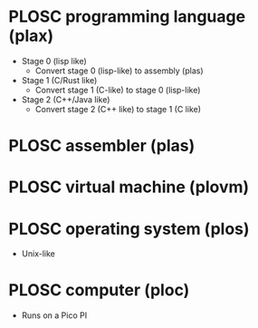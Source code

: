 # PLOSC programming language (plax)

* Stage 0 (lisp like)
  * Convert stage 0 (lisp-like) to assembly (plas)
* Stage 1 (C/Rust like)
  * Convert stage 1 (C-like) to stage 0 (lisp-like)
* Stage 2 (C++/Java like)
  * Convert stage 2 (C++ like) to stage 1 (C like)

# PLOSC assembler (plas)

# PLOSC virtual machine (plovm)
 
# PLOSC operating system (plos)

* Unix-like

# PLOSC computer (ploc)

* Runs on a Pico PI

